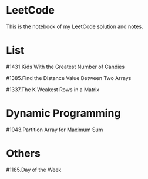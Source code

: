 # LeetCode
This is the notebook of my LeetCode solution and notes.

# List
\#1431.Kids With the Greatest Number of Candies

\#1385.Find the Distance Value Between Two Arrays

\#1337.The K Weakest Rows in a Matrix

# Dynamic Programming
\#1043.Partition Array for Maximum Sum

# Others
\#1185.Day of the Week

